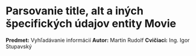 # Parsovanie title, alt a iných špecifických údajov entity Movie
**Predmet:** Vyhľadávanie informácií
**Autor:** Martin Rudolf
**Cvičiaci:** Ing. Igor Stupavský
